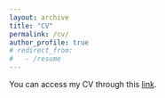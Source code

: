 ```yaml
---
layout: archive
title: "CV"
permalink: /cv/
author_profile: true
# redirect_from:
#   - /resume
---
```


You can access my CV through this [link](http://tanyueyin0310.github.io/files/CV_2023.pdf).
